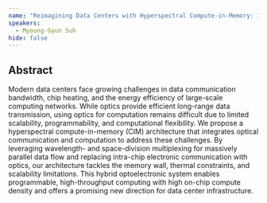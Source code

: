 ```yaml
---
name: "Reimagining Data Centers with Hyperspectral Compute-in-Memory: Integrating Optical Communication and Computing"
speakers:
  - Myoung-Gyun Suh
hide: false
---
```



## Abstract

Modern data centers face growing challenges in data communication bandwidth, chip heating, and the energy efficiency of large-scale computing networks. While optics provide efficient long-range data transmission, using optics for computation remains difficult due to limited scalability, programmability, and computational flexibility. We propose a hyperspectral compute-in-memory (CIM) architecture that integrates optical communication and computation to address these challenges. By leveraging wavelength- and space-division multiplexing for massively parallel data flow and replacing intra-chip electronic communication with optics, our architecture tackles the memory wall, thermal constraints, and scalability limitations. This hybrid optoelectronic system enables programmable, high-throughput computing with high on-chip compute density and offers a promising new direction for data center infrastructure.


